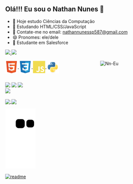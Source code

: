 ##  Olá!!! Eu sou o Nathan Nunes 👋

- 📖 Hoje estudo Ciências da Computação
- 🚀 Estudando HTML/CSS/JavaScript
- 🌟 Contate-me no email: nathannunessp587@gmail.com
- 😄 Pronomes: ele/dele
- 📖 Estudante em Salesforce

 <div>
   <a href="https://github.com/Nnunes55">
     <img heigth="180em" src="https://github-redme-stats.vercel.app/api?username=Nnunes55&show_icons=true&theme=dracula&include_all_comits=true&count_private=true"/>
     <img heigth="180em" src="https://github-redme-stats.vercel.app/api/top-langs/?username=Nnunes55&layout=compact&langs_count=16&theme=dracula"/>
 </div>
 <div style="display: inline_block"><br>
   <img align="center" alt="Nn-HTML" heigth="30" width="40" src="https://raw.githubusercontent.com/devicons/devicon/master/icons/html5/html5-original.svg">
   <img align="center" alt="Nn-CSS" heigth="30" width="40" src="https://raw.githubusercontent.com/devicons/devicon/master/icons/css3/css3-original.svg">
   <img align="center" alt="Nn-Js" heigth="30" width="40" src="https://raw.githubusercontent.com/devicons/devicon/master/icons/javascript/javascript-plain.svg">
   <img align="center" alt="Nn-Python" heigth="30" width="40" src="https://raw.githubusercontent.com/devicons/devicon/master/icons/python/python-original.svg">
   <img align="right" alt="Nn-Eu" heith="200" width="200" src="https://cdn.discordapp.com/attachments/1098074718424281121/1192244407097892864/download20240103201200.png?ex=65a85f21&is=6595ea21&hm=545cb22e481ab2b1e8a0965120d454c5fbe31a44b8117094415f212ca360b69a&"
 </div>

 ##

 <div>
   <a href="https://www.instagram.com/nnunes_skt/" target="_blank"><img src="https://img.shields.io/badge/-Instagram-%23E4405F?style=for-the-badge&logo=instagram&logoColor=white" target="_blank"></a>
   <a href = "mailto:nathannunessp587@gmail.com"><img src="https://img.shields.io/badge/-Gmail-%23333?style=for-the-badge&logo=gmail&logoColor=white" target="_blank"></a>
   <a href="https://www.linkedin.com/in/nathan-nunes-17ba35216/" target="_blank"><img src="https://img.shields.io/badge/-LinkedIn-%230077B5?style=for-the-badge&logo=linkedin&logoColor=white" target="_blank"></a>
 </div>

   </a>
  <a href="https://wakatime.com/Nnunes">
  <img src="https://github-readme-stats.vercel.app/api/wakatime?username=Nnunes&theme=tokyonight"/>
</a>
</p>
<div>
<a href="https://github.com/Nnunes55">
<img height="180em"  align="center" src="https://github-readme-stats.vercel.app/api?username=Nnunes55&show_icons=true&theme=react&include_all_comits=true&count_private=true"/>
<img height="180em"  align="center" src="https://github-readme-stats.vercel.app/api/top-langs/?username=Nnues55&layout=compact&langs_count=7&theme=react" />

![Snake animation](https://github.com/Nnunes55/Nnunes55/blob/output/github-contribution-grid-snake.svg)



[![readme](https://github-readme-stats.vercel.app/api/pin/?username=Nnunes55&repo=Nnunes55&theme=react)](https://github.com/Nnunes55/Nnunes55)


